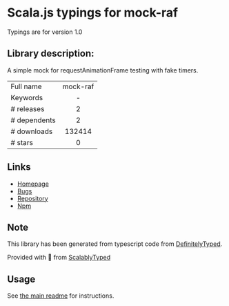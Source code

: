 
# Scala.js typings for mock-raf

Typings are for version 1.0

## Library description:
A simple mock for requestAnimationFrame testing with fake timers.

|                    |                 |
| ------------------ | :-------------: |
| Full name          | mock-raf |
| Keywords           | - |
| # releases         | 2 |
| # dependents       | 2 |
| # downloads        | 132414 |
| # stars            | 0 |

## Links
- [Homepage](https://github.com/FormidableLabs/mock-raf#readme)
- [Bugs](https://github.com/FormidableLabs/mock-raf/issues)
- [Repository](https://github.com/FormidableLabs/mock-raf)
- [Npm](https://www.npmjs.com/package/mock-raf)
    


## Note
This library has been generated from typescript code from [DefinitelyTyped](https://definitelytyped.org).

Provided with :purple_heart: from [ScalablyTyped](https://github.com/oyvindberg/ScalablyTyped)

## Usage
See [the main readme](../../readme.md) for instructions.


